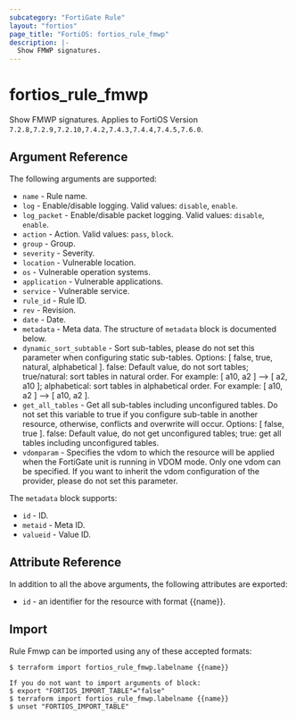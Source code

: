 ```yaml
---
subcategory: "FortiGate Rule"
layout: "fortios"
page_title: "FortiOS: fortios_rule_fmwp"
description: |-
  Show FMWP signatures.
---
```


# fortios_rule_fmwp
Show FMWP signatures. Applies to FortiOS Version `7.2.8,7.2.9,7.2.10,7.4.2,7.4.3,7.4.4,7.4.5,7.6.0`.

## Argument Reference

The following arguments are supported:

* `name` - Rule name.
* `log` - Enable/disable logging. Valid values: `disable`, `enable`.
* `log_packet` - Enable/disable packet logging. Valid values: `disable`, `enable`.
* `action` - Action. Valid values: `pass`, `block`.
* `group` - Group.
* `severity` - Severity.
* `location` - Vulnerable location.
* `os` - Vulnerable operation systems.
* `application` - Vulnerable applications.
* `service` - Vulnerable service.
* `rule_id` - Rule ID.
* `rev` - Revision.
* `date` - Date.
* `metadata` - Meta data. The structure of `metadata` block is documented below.
* `dynamic_sort_subtable` - Sort sub-tables, please do not set this parameter when configuring static sub-tables. Options: [ false, true, natural, alphabetical ]. false: Default value, do not sort tables; true/natural: sort tables in natural order. For example: [ a10, a2 ] --> [ a2, a10 ]; alphabetical: sort tables in alphabetical order. For example: [ a10, a2 ] --> [ a10, a2 ].
* `get_all_tables` - Get all sub-tables including unconfigured tables. Do not set this variable to true if you configure sub-table in another resource, otherwise, conflicts and overwrite will occur. Options: [ false, true ]. false: Default value, do not get unconfigured tables; true: get all tables including unconfigured tables. 
* `vdomparam` - Specifies the vdom to which the resource will be applied when the FortiGate unit is running in VDOM mode. Only one vdom can be specified. If you want to inherit the vdom configuration of the provider, please do not set this parameter.

The `metadata` block supports:

* `id` - ID.
* `metaid` - Meta ID.
* `valueid` - Value ID.


## Attribute Reference

In addition to all the above arguments, the following attributes are exported:
* `id` - an identifier for the resource with format {{name}}.

## Import

Rule Fmwp can be imported using any of these accepted formats:
```
$ terraform import fortios_rule_fmwp.labelname {{name}}

If you do not want to import arguments of block:
$ export "FORTIOS_IMPORT_TABLE"="false"
$ terraform import fortios_rule_fmwp.labelname {{name}}
$ unset "FORTIOS_IMPORT_TABLE"
```
